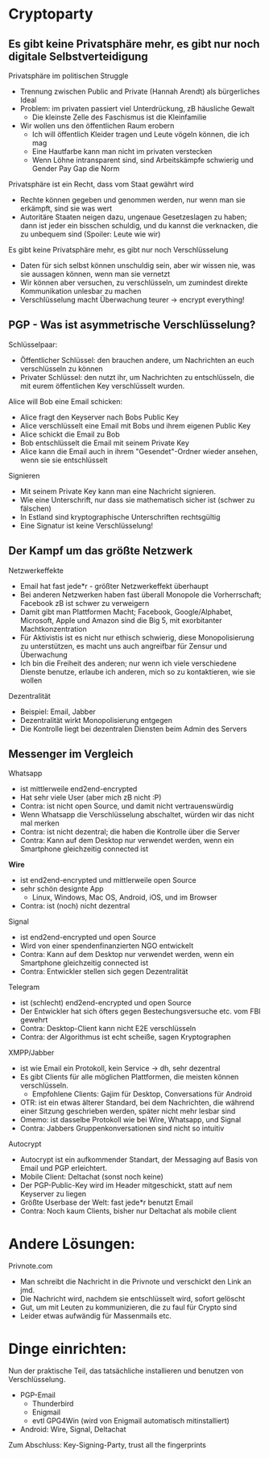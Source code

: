 # Cryptoparty

## Es gibt keine Privatsphäre mehr, es gibt nur noch digitale Selbstverteidigung

Privatsphäre im politischen Struggle
* Trennung zwischen Public and Private (Hannah Arendt) als bürgerliches Ideal
* Problem: im privaten passiert viel Unterdrückung, zB häusliche Gewalt
  * Die kleinste Zelle des Faschismus ist die Kleinfamilie
* Wir wollen uns den öffentlichen Raum erobern
  * Ich will öffentlich Kleider tragen und Leute vögeln können, die ich mag
  * Eine Hautfarbe kann man nicht im privaten verstecken
  * Wenn Löhne intransparent sind, sind Arbeitskämpfe schwierig und Gender Pay Gap die Norm

Privatsphäre ist ein Recht, dass vom Staat gewährt wird
* Rechte können gegeben und genommen werden, nur wenn man sie erkämpft, sind sie was wert
* Autoritäre Staaten neigen dazu, ungenaue Gesetzeslagen zu haben;
  dann ist jeder ein bisschen schuldig, und du kannst die verknacken,
  die zu unbequem sind (Spoiler: Leute wie wir)

Es gibt keine Privatsphäre mehr, es gibt nur noch Verschlüsselung
* Daten für sich selbst können unschuldig sein, aber wir wissen nie, was sie aussagen können, wenn man sie vernetzt
* Wir können aber versuchen, zu verschlüsseln, um zumindest direkte Kommunikation unlesbar zu machen
* Verschlüsselung macht Überwachung teurer -> encrypt everything!

## PGP - Was ist asymmetrische Verschlüsselung?

Schlüsselpaar:
* Öffentlicher Schlüssel: den brauchen andere, um Nachrichten an euch verschlüsseln zu können
* Privater Schlüssel: den nutzt ihr, um Nachrichten zu entschlüsseln, die mit eurem öffentlichen Key verschlüsselt wurden.

Alice will Bob eine Email schicken:
* Alice fragt den Keyserver nach Bobs Public Key
* Alice verschlüsselt eine Email mit Bobs und ihrem eigenen Public Key
* Alice schickt die Email zu Bob
* Bob entschlüsselt die Email mit seinem Private Key
* Alice kann die Email auch in ihrem "Gesendet"-Ordner wieder ansehen, wenn sie sie entschlüsselt

Signieren
* Mit seinem Private Key kann man eine Nachricht signieren.
* Wie eine Unterschrift, nur dass sie mathematisch sicher ist (schwer zu fälschen)
* In Estland sind kryptographische Unterschriften rechtsgültig
* Eine Signatur ist keine Verschlüsselung!

## Der Kampf um das größte Netzwerk

Netzwerkeffekte
* Email hat fast jede\*r - größter Netzwerkeffekt überhaupt
* Bei anderen Netzwerken haben fast überall Monopole die Vorherrschaft; Facebook zB ist schwer zu verweigern
* Damit gibt man Plattformen Macht; Facebook, Google/Alphabet, Microsoft, Apple und Amazon sind die Big 5, mit exorbitanter Machtkonzentration
* Für Aktivistis ist es nicht nur ethisch schwierig, diese Monopolisierung zu unterstützen, es macht uns auch angreifbar für Zensur und Überwachung
* Ich bin die Freiheit des anderen; nur wenn ich viele verschiedene Dienste benutze, erlaube ich anderen, mich so zu kontaktieren, wie sie wollen

Dezentralität
* Beispiel: Email, Jabber
* Dezentralität wirkt Monopolisierung entgegen
* Die Kontrolle liegt bei dezentralen Diensten beim Admin des Servers

## Messenger im Vergleich

Whatsapp
* ist mittlerweile end2end-encrypted
* Hat sehr viele User (aber mich zB nicht :P)
* Contra: ist nicht open Source, und damit nicht vertrauenswürdig
* Wenn Whatsapp die Verschlüsselung abschaltet, würden wir das nicht mal merken
* Contra: ist nicht dezentral; die haben die Kontrolle über die Server
* Contra: Kann auf dem Desktop nur verwendet werden, wenn ein Smartphone gleichzeitig connected ist

**Wire**
* ist end2end-encrypted und mittlerweile open Source
* sehr schön designte App
  * Linux, Windows, Mac OS, Android, iOS, und im Browser
* Contra: ist (noch) nicht dezentral

Signal
* ist end2end-encrypted und open Source
* Wird von einer spendenfinanzierten NGO entwickelt
* Contra: Kann auf dem Desktop nur verwendet werden, wenn ein Smartphone gleichzeitig connected ist
* Contra: Entwickler stellen sich gegen Dezentralität

Telegram
* ist (schlecht) end2end-encrypted und open Source
* Der Entwickler hat sich öfters gegen Bestechungsversuche etc. vom FBI gewehrt
* Contra: Desktop-Client kann nicht E2E verschlüsseln
* Contra: der Algorithmus ist echt scheiße, sagen Kryptographen

XMPP/Jabber
* ist wie Email ein Protokoll, kein Service -> dh, sehr dezentral
* Es gibt Clients für alle möglichen Plattformen, die meisten können verschlüsseln.
  * Empfohlene Clients: Gajim für Desktop, Conversations für Android
* OTR: ist ein etwas älterer Standard, bei dem Nachrichten, die während einer Sitzung geschrieben werden,
  später nicht mehr lesbar sind
* Omemo: ist dasselbe Protokoll wie bei Wire, Whatsapp, und Signal
* Contra: Jabbers Gruppenkonversationen sind nicht so intuitiv

Autocrypt
* Autocrypt ist ein aufkommender Standart, der Messaging auf Basis von Email und PGP erleichtert.
* Mobile Client: Deltachat (sonst noch keine)
* Der PGP-Public-Key wird im Header mitgeschickt, statt auf nem Keyserver zu liegen
* Größte Userbase der Welt: fast jede\*r benutzt Email
* Contra: Noch kaum Clients, bisher nur Deltachat als mobile client

# Andere Lösungen:

Privnote.com
* Man schreibt die Nachricht in die Privnote und verschickt den Link an jmd.
* Die Nachricht wird, nachdem sie entschlüsselt wird, sofort gelöscht
* Gut, um mit Leuten zu kommunizieren, die zu faul für Crypto sind
* Leider etwas aufwändig für Massenmails etc.

# Dinge einrichten:

Nun der praktische Teil, das tatsächliche installieren und benutzen von Verschlüsselung.

* PGP-Email
  * Thunderbird
  * Enigmail
  * evtl GPG4Win (wird von Enigmail automatisch mitinstalliert)
* Android: Wire, Signal, Deltachat

Zum Abschluss: Key-Signing-Party, trust all the fingerprints
